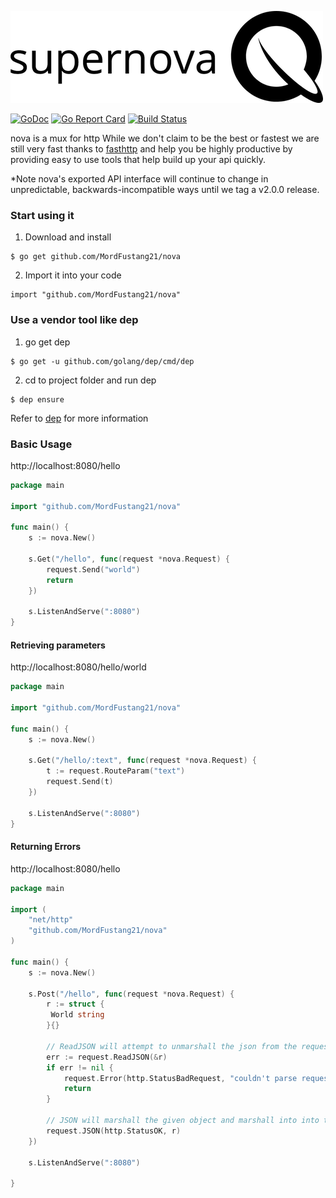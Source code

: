 ![nova Logo](https://raw.githubusercontent.com/MordFustang21/supernova-logo/master/supernova_banner.png)

[![GoDoc](https://godoc.org/github.com/MordFustang21/nova?status.svg)](https://godoc.org/github.com/MordFustang21/nova)
[![Go Report Card](https://goreportcard.com/badge/github.com/mordfustang21/nova)](https://goreportcard.com/report/github.com/mordfustang21/nova)
[![Build Status](https://travis-ci.org/MordFustang21/nova.svg)](https://travis-ci.org/MordFustang21/nova)

nova is a mux for http While we don't claim to be the best or fastest we are still very fast thanks to [fasthttp](https://github.com/valyala/fasthttp)
and help you be highly productive by providing easy to use tools that help build up your api quickly.

*Note nova's exported API interface will continue to change in unpredictable, backwards-incompatible ways until we tag a v2.0.0 release.

### Start using it
1. Download and install
```
$ go get github.com/MordFustang21/nova
```
2. Import it into your code
```
import "github.com/MordFustang21/nova"
```

### Use a vendor tool like dep
1. go get dep
```
$ go get -u github.com/golang/dep/cmd/dep
```
2. cd to project folder and run dep
```
$ dep ensure
```

Refer to [dep](https://github.com/golang/dep) for more information

### Basic Usage
http://localhost:8080/hello
```go
package main

import "github.com/MordFustang21/nova"

func main() {
	s := nova.New()
	
	s.Get("/hello", func(request *nova.Request) {
	    request.Send("world")
	    return
	})
	
	s.ListenAndServe(":8080")
}

```
#### Retrieving parameters
http://localhost:8080/hello/world
```go
package main

import "github.com/MordFustang21/nova"

func main() {
	s := nova.New()
	
	s.Get("/hello/:text", func(request *nova.Request) {
		t := request.RouteParam("text")
	    request.Send(t)
	})
	
	s.ListenAndServe(":8080")
}
```

#### Returning Errors
http://localhost:8080/hello
```go
package main

import (
	"net/http"
	"github.com/MordFustang21/nova"
)

func main() {
	s := nova.New()
	
	s.Post("/hello", func(request *nova.Request) {
		r := struct {
		 World string
		}{}
		
		// ReadJSON will attempt to unmarshall the json from the request body into the given struct
		err := request.ReadJSON(&r)
		if err != nil {
		    request.Error(http.StatusBadRequest, "couldn't parse request", err.Error())
		    return
		}
		
		// JSON will marshall the given object and marshall into into the response body
		request.JSON(http.StatusOK, r)
	})
	
	s.ListenAndServe(":8080")
	
}
```